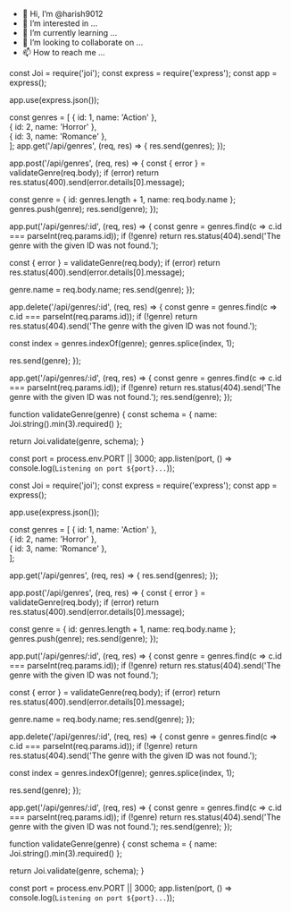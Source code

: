 - 👋 Hi, I’m @harish9012
- 👀 I’m interested in ...
- 🌱 I’m currently learning ...
- 💞️ I’m looking to collaborate on ...
- 📫 How to reach me ...

<!---
harish9012/harish9012 is a ✨ special ✨ repository because its `README.md` (this file) appears on your GitHub profile.
You can click the Preview link to take a look at your changes.
--->



const Joi = require('joi');
const express = require('express');
const app = express();

app.use(express.json());

const genres = [
  { id: 1, name: 'Action' },  
  { id: 2, name: 'Horror' },  
  { id: 3, name: 'Romance' },  
];
app.get('/api/genres', (req, res) => {
  res.send(genres);
});

app.post('/api/genres', (req, res) => {
  const { error } = validateGenre(req.body); 
  if (error) return res.status(400).send(error.details[0].message);

  const genre = {
    id: genres.length + 1,
    name: req.body.name
  };
  genres.push(genre);
  res.send(genre);
});

app.put('/api/genres/:id', (req, res) => {
  const genre = genres.find(c => c.id === parseInt(req.params.id));
  if (!genre) return res.status(404).send('The genre with the given ID was not found.');

  const { error } = validateGenre(req.body); 
  if (error) return res.status(400).send(error.details[0].message);
  
  genre.name = req.body.name; 
  res.send(genre);
});

app.delete('/api/genres/:id', (req, res) => {
  const genre = genres.find(c => c.id === parseInt(req.params.id));
  if (!genre) return res.status(404).send('The genre with the given ID was not found.');

  const index = genres.indexOf(genre);
  genres.splice(index, 1);

  res.send(genre);
});

app.get('/api/genres/:id', (req, res) => {
  const genre = genres.find(c => c.id === parseInt(req.params.id));
  if (!genre) return res.status(404).send('The genre with the given ID was not found.');
  res.send(genre);
});

function validateGenre(genre) {
  const schema = {
    name: Joi.string().min(3).required()
  };

  return Joi.validate(genre, schema);
}

const port = process.env.PORT || 3000;
app.listen(port, () => console.log(`Listening on port ${port}...`));




























const Joi = require('joi');
const express = require('express');
const app = express();

app.use(express.json());

const genres = [
  { id: 1, name: 'Action' },  
  { id: 2, name: 'Horror' },  
  { id: 3, name: 'Romance' },  
];

app.get('/api/genres', (req, res) => {
  res.send(genres);
});

app.post('/api/genres', (req, res) => {
  const { error } = validateGenre(req.body); 
  if (error) return res.status(400).send(error.details[0].message);

  const genre = {
    id: genres.length + 1,
    name: req.body.name
  };
  genres.push(genre);
  res.send(genre);
});

app.put('/api/genres/:id', (req, res) => {
  const genre = genres.find(c => c.id === parseInt(req.params.id));
  if (!genre) return res.status(404).send('The genre with the given ID was not found.');

  const { error } = validateGenre(req.body); 
  if (error) return res.status(400).send(error.details[0].message);
  
  genre.name = req.body.name; 
  res.send(genre);
});

app.delete('/api/genres/:id', (req, res) => {
  const genre = genres.find(c => c.id === parseInt(req.params.id));
  if (!genre) return res.status(404).send('The genre with the given ID was not found.');

  const index = genres.indexOf(genre);
  genres.splice(index, 1);

  res.send(genre);
});

app.get('/api/genres/:id', (req, res) => {
  const genre = genres.find(c => c.id === parseInt(req.params.id));
  if (!genre) return res.status(404).send('The genre with the given ID was not found.');
  res.send(genre);
});

function validateGenre(genre) {
  const schema = {
    name: Joi.string().min(3).required()
  };

  return Joi.validate(genre, schema);
}

const port = process.env.PORT || 3000;
app.listen(port, () => console.log(`Listening on port ${port}...`));
